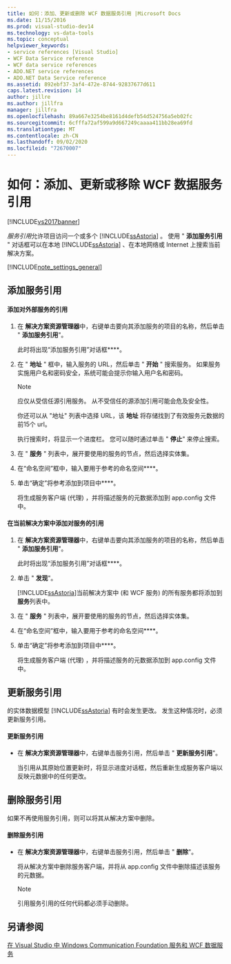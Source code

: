 ```yaml
---
title: 如何：添加、更新或删除 WCF 数据服务引用 |Microsoft Docs
ms.date: 11/15/2016
ms.prod: visual-studio-dev14
ms.technology: vs-data-tools
ms.topic: conceptual
helpviewer_keywords:
- service references [Visual Studio]
- WCF Data Service reference
- WCF data service references
- ADO.NET service references
- ADO.NET Data Service reference
ms.assetid: 892ebf37-3af4-472e-8744-92837677d611
caps.latest.revision: 14
author: jillre
ms.author: jillfra
manager: jillfra
ms.openlocfilehash: 89a667e3254be8161d4defb54d524756a5eb02fc
ms.sourcegitcommit: 6cfffa72af599a9d667249caaaa411bb28ea69fd
ms.translationtype: MT
ms.contentlocale: zh-CN
ms.lasthandoff: 09/02/2020
ms.locfileid: "72670007"
---
```

# <a name="how-to-add-update-or-remove-a-wcf-data-service-reference"></a>如何：添加、更新或移除 WCF 数据服务引用
[!INCLUDE[vs2017banner](../includes/vs2017banner.md)]

*服务引用*允许项目访问一个或多个 [!INCLUDE[ssAstoria](../includes/ssastoria-md.md)] 。 使用 " **添加服务引用** " 对话框可以在本地 [!INCLUDE[ssAstoria](../includes/ssastoria-md.md)] 、在本地网络或 Internet 上搜索当前解决方案。

 [!INCLUDE[note_settings_general](../includes/note-settings-general-md.md)]

## <a name="adding-a-service-reference"></a>添加服务引用

#### <a name="to-add-a-reference-to-an-external-service"></a>添加对外部服务的引用

1. 在 **解决方案资源管理器**中，右键单击要向其添加服务的项目的名称，然后单击 " **添加服务引用**"。

     此时将出现“添加服务引用”对话框****。

2. 在 " **地址** " 框中，输入服务的 URL，然后单击 " **开始** " 搜索服务。 如果服务实施用户名和密码安全，系统可能会提示你输入用户名和密码。

    > [!NOTE]
    > 应仅从受信任源引用服务。 从不受信任的源添加引用可能会危及安全性。

     你还可以从 "地址" 列表中选择 URL，该 **地址** 将存储找到了有效服务元数据的前15个 url。

     执行搜索时，将显示一个进度栏。 您可以随时通过单击 " **停止**" 来停止搜索。

3. 在 " **服务** " 列表中，展开要使用的服务的节点，然后选择实体集。

4. 在“命名空间”框中，输入要用于参考的命名空间****。

5. 单击“确定”将参考添加到项目中****。

     将生成服务客户端 (代理) ，并将描述服务的元数据添加到 app.config 文件中。

#### <a name="to-add-a-reference-to-a-service-in-the-current-solution"></a>在当前解决方案中添加对服务的引用

1. 在 **解决方案资源管理器**中，右键单击要向其添加服务的项目的名称，然后单击 " **添加服务引用**"。

     此时将出现“添加服务引用”对话框****。

2. 单击 " **发现**"。

     [!INCLUDE[ssAstoria](../includes/ssastoria-md.md)]当前解决方案中 (和 WCF 服务) 的所有服务都将添加到**服务**列表中。

3. 在 " **服务** " 列表中，展开要使用的服务的节点，然后选择实体集。

4. 在“命名空间”框中，输入要用于参考的命名空间****。

5. 单击“确定”将参考添加到项目中****。

     将生成服务客户端 (代理) ，并将描述服务的元数据添加到 app.config 文件中。

## <a name="updating-a-service-reference"></a>更新服务引用
 的实体数据模型 [!INCLUDE[ssAstoria](../includes/ssastoria-md.md)] 有时会发生更改。 发生这种情况时，必须更新服务引用。

#### <a name="to-update-a-service-reference"></a>更新服务引用

- 在 **解决方案资源管理器**中，右键单击服务引用，然后单击 " **更新服务引用**"。

     当引用从其原始位置更新时，将显示进度对话框，然后重新生成服务客户端以反映元数据中的任何更改。

## <a name="removing-a-service-reference"></a>删除服务引用
 如果不再使用服务引用，则可以将其从解决方案中删除。

#### <a name="to-remove-a-service-reference"></a>删除服务引用

- 在 **解决方案资源管理器**中，右键单击服务引用，然后单击 " **删除**"。

     将从解决方案中删除服务客户端，并将从 app.config 文件中删除描述该服务的元数据。

    > [!NOTE]
    > 引用服务引用的任何代码都必须手动删除。

## <a name="see-also"></a>另请参阅
 [在 Visual Studio 中 Windows Communication Foundation 服务和 WCF 数据服务](../data-tools/windows-communication-foundation-services-and-wcf-data-services-in-visual-studio.md)
